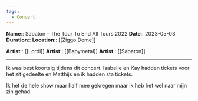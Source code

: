 ```yaml
---
tags:
  - Concert
---
```

**Name**::  Sabaton - The Tour To End All Tours 2022
**Date**:: 2023-05-03
**Duration**::
**Location**:: [[Ziggo Dome]]

**Artist**:: [[Lordi]]
**Artist**:: [[Babymetal]]
**Artist**:: [[Sabaton]]

---

Ik was best koortsig tijdens dit concert. Isabelle en Kay hadden tickets voor het zit gedeelte en Matthijs en ik hadden sta tickets.

Ik het de hele show maar half mee gekregen maar ik heb het wel naar mijn zin gehad.

